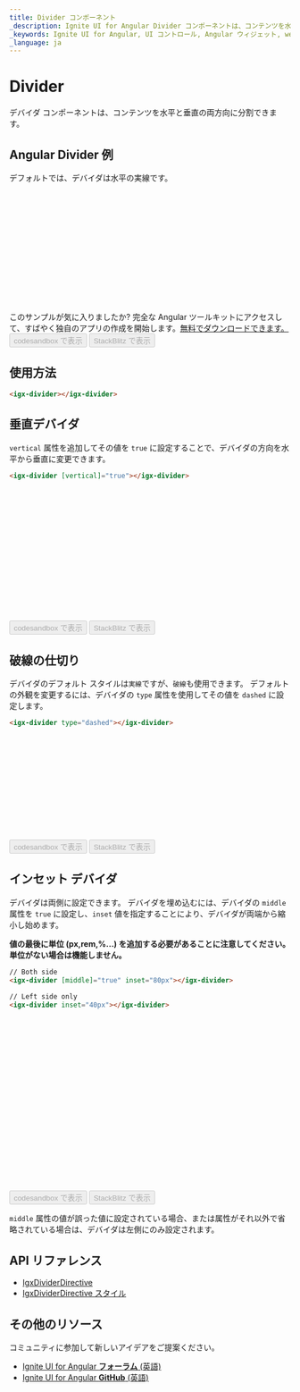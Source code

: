 ```yaml
---
title: Divider コンポーネント
_description: Ignite UI for Angular Divider コンポーネントは、コンテンツを水平と垂直の両方向に分割できます。
_keywords: Ignite UI for Angular, UI コントロール, Angular ウィジェット, web ウィジェット, UI ウィジェット, Angular, ネイティブ Angular コンポーネント スイート, Native Angular コントロール, ネイティブ Angular コンポーネント ライブラリ, Angular Divider コンポーネント, Angular Divider コントロール
_language: ja
---
```


# Divider

<p class="highlight">デバイダ コンポーネントは、コンテンツを水平と垂直の両方向に分割できます。</p>
<div class="divider"></div>

## Angular Divider 例

デフォルトでは、デバイダは水平の実線です。

<div class="sample-container loading" style="height:207px">
    <iframe id="divider-sample-1-iframe" data-src='{environment:demosBaseUrl}/layouts/divider-sample-1' width="100%" height="100%" seamless="" frameborder="0" class="lazyload"></iframe>
</div>
<p style="margin: 0;padding-top: 0.5rem">このサンプルが気に入りましたか? 完全な Angular ツールキットにアクセスして、すばやく独自のアプリの作成を開始します。<a class="no-external-icon mchNoDecorate trackCTA" target="_blank" href="https://www.infragistics.com/products/ignite-ui-angular/download" data-xd-ga-action="Download" data-xd-ga-label="Ignite UI for Angular">無料でダウンロードできます。</a></p>
<div>
<button data-localize="codesandbox" disabled class="codesandbox-btn" data-iframe-id="divider-sample-1-iframe" data-demos-base-url="{environment:demosBaseUrl}">codesandbox で表示</button>
<button data-localize="stackblitz" disabled class="stackblitz-btn" data-iframe-id="divider-sample-1-iframe" data-demos-base-url="{environment:demosBaseUrl}">StackBlitz で表示</button>
</div>

## 使用方法

```html
<igx-divider></igx-divider>
```

## 垂直デバイダ
`vertical` 属性を追加してその値を `true` に設定することで、デバイダの方向を水平から垂直に変更できます。

```html
<igx-divider [vertical]="true"></igx-divider>
```
<div class="sample-container loading" style="height:238px">
    <iframe id="divider-sample-2-iframe" data-src='{environment:demosBaseUrl}/layouts/divider-sample-2' width="100%" height="100%" seamless frameBorder="0" class="lazyload"></iframe>
</div>
<div>
<button data-localize="codesandbox" disabled class="codesandbox-btn" data-iframe-id="divider-sample-2-iframe" data-demos-base-url="{environment:demosBaseUrl}">codesandbox で表示</button>
<button data-localize="stackblitz" disabled class="stackblitz-btn" data-iframe-id="divider-sample-2-iframe" data-demos-base-url="{environment:demosBaseUrl}">StackBlitz で表示</button>
</div>

## 破線の仕切り
デバイダのデフォルト スタイルは`実線`ですが、`破線`も使用できます。
デフォルトの外観を変更するには、デバイダの `type` 属性を使用してその値を `dashed` に設定します。

```html
<igx-divider type="dashed"></igx-divider>
```
<div class="sample-container loading" style="height:187px">
    <iframe id="divider-sample-3-iframe" data-src='{environment:demosBaseUrl}/layouts/divider-sample-3' width="100%" height="100%" seamless frameBorder="0" class="lazyload"></iframe>
</div>
<div>
<button data-localize="codesandbox" disabled class="codesandbox-btn" data-iframe-id="divider-sample-3-iframe" data-demos-base-url="{environment:demosBaseUrl}">codesandbox で表示</button>
<button data-localize="stackblitz" disabled class="stackblitz-btn" data-iframe-id="divider-sample-3-iframe" data-demos-base-url="{environment:demosBaseUrl}">StackBlitz で表示</button>
</div>

## インセット デバイダ
デバイダは両側に設定できます。
デバイダを埋め込むには、デバイダの `middle` 属性を `true` に設定し、`inset` 値を指定することにより、デバイダが両端から縮小し始めます。

**値の最後に単位 (px,rem,%...) を追加する必要があることに注意してください。単位がない場合は機能しません。**

```html
// Both side
<igx-divider [middle]="true" inset="80px"></igx-divider>

// Left side only 
<igx-divider inset="40px"></igx-divider>

```
<div class="sample-container loading" style="height:311px">
    <iframe id="divider-sample-4-iframe" data-src='{environment:demosBaseUrl}/layouts/divider-sample-4' width="100%" height="100%" seamless frameBorder="0" class="lazyload"></iframe>
</div>
<div>
<button data-localize="codesandbox" disabled class="codesandbox-btn" data-iframe-id="divider-sample-4-iframe" data-demos-base-url="{environment:demosBaseUrl}">codesandbox で表示</button>
<button data-localize="stackblitz" disabled class="stackblitz-btn" data-iframe-id="divider-sample-4-iframe" data-demos-base-url="{environment:demosBaseUrl}">StackBlitz で表示</button>
</div>

`middle` 属性の値が誤った値に設定されている場合、または属性がそれ以外で省略されている場合は、デバイダは左側にのみ設定されます。

## API リファレンス
<div class="divider--half"></div>

* [IgxDividerDirective]({environment:angularApiUrl}/classes/igxdividerdirective.html)
* [IgxDividerDirective スタイル]({environment:sassApiUrl}/index.html#function-igx-divider-theme)

## その他のリソース
<div class="divider--half"></div>

コミュニティに参加して新しいアイデアをご提案ください。
* [Ignite UI for Angular **フォーラム** (英語)](https://www.infragistics.com/community/forums/f/ignite-ui-for-angular)
* [Ignite UI for Angular **GitHub** (英語)](https://github.com/IgniteUI/igniteui-angular)

